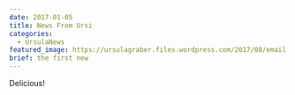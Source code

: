 ```yaml
---
date: 2017-01-05
title: News From Ursi
categories:
  - UrsulaNews
featured_image: https://ursulagraber.files.wordpress.com/2017/08/email.jpg?w=1560&h=940&fit=crop
brief: the first new
---
```


Delicious!
